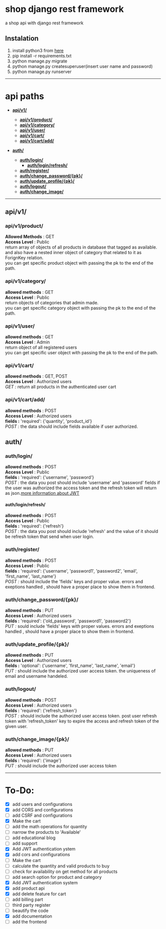 # shop django rest framework
a shop api with django rest framework

## Instalation
1. install python3 from <a href="https://www.python.org/" target="_blank">here</a> 
1. pip install -r requirements.txt
1. python manage.py migrate
1. python manage.py createsuperuser(insert user name and password)
1. python manage.py runserver
---

# api paths
* [**api/v1/**](#apiv1)
	* [**api/v1/product/**](#apiv1product)
	* [**api/v1/category/**](#apiv1category) 
	* [**api/v1/user/**](#apiv1user) 
	* [**api/v1/cart/**](#apiv1cart) 
	* [**api/v1/cart/add/**](#apiv1cartadd) 


* [**auth/**](#auth)
	* [**auth/login/**](#authlogin)
		* [**auth/login/refresh/**](#authloginrefresh)
	* [**auth/register/**](#authregister)
	* [**auth/change_password/{pk}/**](#authchange_passwordpk)
	* [**auth/update_profile/{pk}/**](#authupdate_profilepk)
	* [**auth/logout/**](#authlogout)
	* [**auth/change_image/**](#authchange_image)

___	
## api/v1/
### api/v1/product/
**Allowed Methods** : GET
<br>**Access Level** : Public
<br>return array of objects of all products in database that tagged as available. and also have a nested inner object of category that related to it as ForignKey relation.
<br>you can get specific product object with passing the pk to the end of the path.

### api/v1/category/
**allowed methods** : GET
<br>**Access Level** : Public
<br>return objects of categories that admin made.
<br>you can get specific category object with passing the pk to the end of the path.

### api/v1/user/
**allowed methods** : GET
<br>**Access Level** : Admin
<br>return object of all registered users
<br>you can get specific user object with passing the pk to the end of the path.

### api/v1/cart/
**allowed methods** : GET, POST
<br>**Access Level** : Authorized users
<br>*GET :* return all products in the authenticated user cart

### api/v1/cart/add/
**allowed methods** : POST
<br>**Access Level** : Authorized users
<br>**fields :** 'required': {'quantity', 'product_id'}
<br>*POST :* the data should include fields available if user authorized.

## auth/
### auth/login/
**allowed methods** : POST
<br>**Access Level** : Public
<br>**fields :** 'required': {'username', 'password'}
<br>*POST :* the data you post should include 'username' and 'password' fields if the user was authorized the access token and the refresh token will return as json.[more information about JWT](https://django-rest-framework-simplejwt.readthedocs.io/en/latest/getting_started.html#usage)

#### auth/login/refresh/
**allowed methods** : POST
<br>**Access Level** : Public
<br>**fields :** 'required': {'refresh'}
<br>*POST :* the data you post should include 'refresh' and the value of it should be refresh token that send when user login.

### auth/register/
**allowed methods** : POST
<br>**Access Level** : Public
<br>**fields :** 'required': {'username', 'password1', 'password2', 'email', 'first_name', 'last_name'}
<br>*POST :* should include the 'fields' keys and proper value. errors and exeptions handled , should have a proper place to show them in frontend.

### auth/change_password/{pk}/
**allowed methods** : PUT
<br>**Access Level** : Authorized users
<br>**fields :** 'required': {'old_password', 'password1', 'password2'}
<br>*PUT :* sould include 'fields' keys with proper values. errors and exeptions handled , should have a proper place to show them in frontend.

### auth/update_profile/{pk}/
**allowed methods** : PUT
<br>**Access Level** : Authorized users
<br>**fields :** 'optional': {'username', 'first_name', 'last_name', 'email'}
<br>*PUT :*  should include the authorized user access token. the uniqueness of email and username handeled.

### auth/logout/
**allowed methods** : POST
<br>**Access Level** : Authorized users
<br>**fields :** 'required': {'refresh_token'}
<br>*POST :* should include the authorized user access token. post user refresh token with 'refresh_token' key to expire the access and refresh token of the given user.

### auth/change_image/{pk}/
**allowed methods** : PUT
<br>**Access Level** : Authorized users
<br>**fields :** 'required': {'image'}
<br>*PUT :* should include the authorized user access token

---
# To-Do:
- [x] add users and configurations
- [x] add CORS and configurations
- [ ] add CSRF and configurations
- [x] Make the cart
- [ ] add the math operations for quantity
- [ ] narrow the products to 'Available'
- [ ] add educational blog
- [ ] add support 
- [x] Add JWT authentication ystem
- [x] add cors and configurations
- [ ] Make the cart
- [ ] calculate the quantity and valid products to buy
- [ ] check for availability on get method for all products
- [ ] add search option for product and category 
- [x] Add JWT authentication system
- [x] add product api
- [x] add delete feature for cart
- [ ] add billing part
- [ ] third party register
- [ ] beautify the code
- [x] add documentation
- [ ] add the frontend
